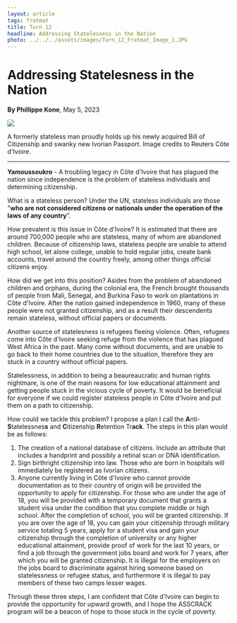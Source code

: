 ```yaml
---
layout: article
tags: fratmat
title: Turn 12
headline: Addressing Statelesness in the Nation
photo: ../../../assets/images/Turn_12_Fratmat_Image_1.JPG
---
```


# Addressing Statelesness in the Nation

**By Phillippe Kone**, May 5, 2023

<div class="main-image-container">
    <img src = "../../../assets/images/Turn_12_Fratmat_Image_1.JPG" id="container-image">
    <p id="image-caption">A formerly stateless man proudly holds up his newly acquired Bill of Citizenship and swanky new Ivorian Passport. Image credits to Reuters Côte d'Ivoire.</p>
</div>

---

**Yamoussoukro** - A troubling legacy in Côte d'Ivoire that has plagued the nation since independence is the problem of stateless individuals and determining citizenship.

What is a stateless person? Under the UN, stateless individuals are those "**who are not considered citizens or nationals under the operation of the laws of any country**". 

How prevalent is this issue in Côte d'Ivoire? It is estimated that there are around 700,000 people who are stateless, many of whom are abandoned children. Because of citizenship laws, stateless people are unable to attend high school, let alone college, unable to hold regular jobs, create bank accounts, travel around the country freely, among other things official citizens enjoy. 

How did we get into this position? Asides from the problem of abandoned children and orphans, during the colonial era, the French brought thousands of people from Mali, Senegal, and Burkina Faso to work on plantations in Côte d'Ivoire. After the nation gained independence in 1960, many of these people were not granted citizenship, and as a result their descendents remain stateless, without official papers or documents.

Another source of statelesness is refugees fleeing violence. Often, refugees come into Côte d'Ivoire seeking refuge from the violence that has plagued West Africa in the past. Many come without documents, and are unable to go back to their home countries due to the situation, therefore they are stuck in a country without official papers.

Statelessness, in addition to being a beaureaucratic and human rights nightmare, is one of the main reasons for low educational attainment and getting people stuck in the vicious cycle of poverty. It would be beneficial for everyone if we could register stateless people in Côte d'Ivoire and put them on a path to citizenship.

How could we tackle this problem? I propose a plan I call the **A**nti-**S**tatelessnes**s** and **C**itizenship **R**etention Tr**ack**. The steps in this plan would be as follows:

1. The creation of a national database of citizens. Include an attribute that includes a handprint and possibly a retinal scan or DNA identification.
2. Sign birthright citizenship into law. Those who are born in hospitals will immediately be registered as Ivorian citizens. 
3. Anyone currently living in Côte d'Ivoire who cannot provide documentation as to their country of origin will be provided the opportunity to apply for citizenship. For those who are under the age of 18, you will be provided with a temporary document that grants a student visa under the condition that you complete middle or high school. After the completion of school, you will be granted citizenship. If you are over the age of 18, you can gain your citizenship through military service totaling 5 years, apply for a student visa and gain your citizenship through the completion of university or any higher educational attainment, provide proof of work for the last 10 years, or find a job through the government jobs board and work for 7 years, after which you will be granted citizenship. It is illegal for the employers on the jobs board to discriminate against hiring someone based on statelessness or refugee status, and furthermore it is illegal to pay members of these two camps lesser wages.

Through these three steps, I am confident that Côte d'Ivoire can begin to provide the opportunity for upward growth, and I hope the ASSCRACK program will be a beacon of hope to those stuck in the cycle of poverty.